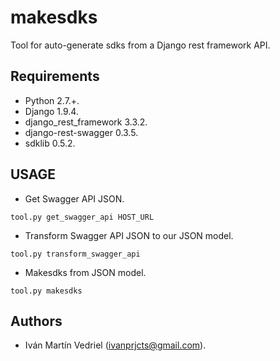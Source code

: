 # makesdks

Tool for auto-generate sdks from a Django rest framework API.


## Requirements

* Python 2.7.+.
* Django 1.9.4.
* django_rest_framework 3.3.2.
* django-rest-swagger 0.3.5.
* sdklib 0.5.2.


## USAGE

* Get Swagger API JSON.
```
tool.py get_swagger_api HOST_URL
```
* Transform Swagger API JSON to our JSON model.
```
tool.py transform_swagger_api
```
* Makesdks from JSON model.
```
tool.py makesdks
```

## Authors

* Iván Martín Vedriel (ivanprjcts@gmail.com).
